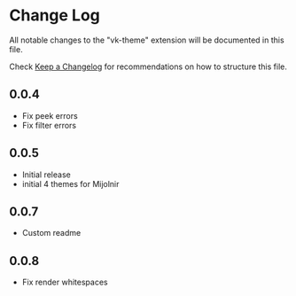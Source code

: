 # Change Log

All notable changes to the "vk-theme" extension will be documented in this file.

Check [Keep a Changelog](http://keepachangelog.com/) for recommendations on how to structure this file.


## 0.0.4

- Fix peek errors
- Fix filter errors
## 0.0.5

- Initial release
- initial 4 themes for Mijolnir

## 0.0.7
- Custom readme

## 0.0.8
- Fix render whitespaces
